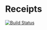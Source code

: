 # Receipts

[![Build Status](https://api.travis-ci.org/kouks/receipts.svg)](https://travis-ci.org/laravel/receipts)

